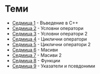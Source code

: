 # Теми

* [Седмица 1](01) - Въведение в С++
* [Седмица 2](02) - Условни оператори
* [Седмица 3](03) - Условни оператори 2
* [Седмица 4](04) - Циклични оператори
* [Седмица 5](05) - Циклични оператори 2
* [Седмица 6](06) - Масиви
* [Седмица 7](07) - Масиви 2
* [Седмица 8](08) - Функции
* [Седмица 9](09) - Указатели и псевдоними

